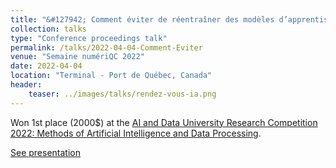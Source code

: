 ```yaml
---
title: "&#127942; Comment éviter de réentraîner des modèles d’apprentissage profonds en leur apprenant de nouvelles classes?"
collection: talks
type: "Conference proceedings talk"
permalink: /talks/2022-04-04-Comment-Eviter
venue: "Semaine numériQC 2022"
date: 2022-04-04
location: "Terminal - Port de Québec, Canada"
header:
    teaser: ../images/talks/rendez-vous-ia.png
---
```

Won 1st place (2000$) at the [AI and Data University Research Competition 2022: Methods of Artificial Intelligence and Data Processing](https://iid.ulaval.ca/journees-de-la-releve-en-intelligence-et-donnees-2022-douze-bourses-remises-a-des-etudiants-aux-cycles-superieurs-de-luniversite-laval/).

[See presentation](https://drive.google.com/file/d/1SbTCyjL2atPArPWuXeg9D2yUhBLY8nX1/view?usp=sharing)
